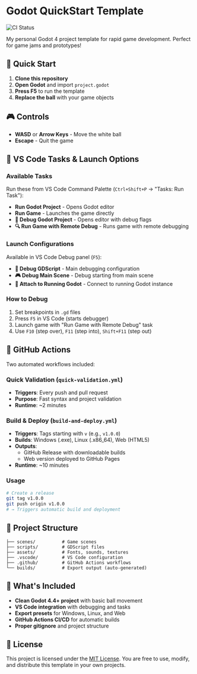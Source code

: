 
# Godot QuickStart Template

![CI Status](https://github.com/hubacekjakub/Godot-QuickStart/actions/workflows/quick-validation.yml/badge.svg)

My personal Godot 4 project template for rapid game development. Perfect for game jams and prototypes!

## 🚀 Quick Start

1. **Clone this repository**
2. **Open Godot** and import `project.godot`
3. **Press F5** to run the template
4. **Replace the ball** with your game objects

## 🎮 Controls

- **WASD** or **Arrow Keys** - Move the white ball
- **Escape** - Quit the game

## 🔧 VS Code Tasks & Launch Options

### Available Tasks
Run these from VS Code Command Palette (`Ctrl+Shift+P` → "Tasks: Run Task"):

- **Run Godot Project** - Opens Godot editor
- **Run Game** - Launches the game directly
- **🐛 Debug Godot Project** - Opens editor with debug flags
- **🔍 Run Game with Remote Debug** - Runs game with remote debugging

### Launch Configurations
Available in VS Code Debug panel (`F5`):

- **🐛 Debug GDScript** - Main debugging configuration
- **🎮 Debug Main Scene** - Debug starting from main scene
- **🔗 Attach to Running Godot** - Connect to running Godot instance

### How to Debug
1. Set breakpoints in `.gd` files
2. Press `F5` in VS Code (starts debugger)
3. Launch game with "Run Game with Remote Debug" task
4. Use `F10` (step over), `F11` (step into), `Shift+F11` (step out)

## 🤖 GitHub Actions

Two automated workflows included:

### Quick Validation (`quick-validation.yml`)
- **Triggers**: Every push and pull request
- **Purpose**: Fast syntax and project validation
- **Runtime**: ~2 minutes

### Build & Deploy (`build-and-deploy.yml`)
- **Triggers**: Tags starting with `v` (e.g., `v1.0.0`)
- **Builds**: Windows (.exe), Linux (.x86_64), Web (HTML5)
- **Outputs**:
  - GitHub Release with downloadable builds
  - Web version deployed to GitHub Pages
- **Runtime**: ~10 minutes

### Usage
```bash
# Create a release
git tag v1.0.0
git push origin v1.0.0
# → Triggers automatic build and deployment
```

## 📁 Project Structure

```
├── scenes/          # Game scenes
├── scripts/         # GDScript files
├── assets/          # Fonts, sounds, textures
├── .vscode/         # VS Code configuration
├── .github/         # GitHub Actions workflows
└── builds/          # Export output (auto-generated)
```


## 🎯 What's Included

- **Clean Godot 4.4+ project** with basic ball movement
- **VS Code integration** with debugging and tasks
- **Export presets** for Windows, Linux, and Web
- **GitHub Actions CI/CD** for automatic builds
- **Proper gitignore** and project structure

## 📝 License

This project is licensed under the [MIT License](LICENSE).
You are free to use, modify, and distribute this template in your own projects.
